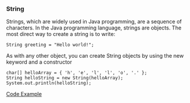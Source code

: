 ### String
Strings, which are widely used in Java programming, are a sequence of characters. In the Java programming language, strings are objects.
The most direct way to create a string is to write:
```
String greeting = "Hello world!";
```
As with any other object, you can create String objects by using the new keyword and a constructor

```
char[] helloArray = { 'h', 'e', 'l', 'l', 'o', '.' };
String helloString = new String(helloArray);
System.out.println(helloString);
```



[Code Example](../src/com/suraj/string/Demo.java)
